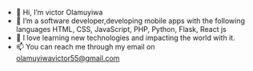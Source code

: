 - 👋 Hi, I’m victor Olamuyiwa 
- 👀 I’m a software developer,developing mobile apps with the following languages
      HTML, 
      CSS,
      JavaScript, 
      PHP, 
      Python, 
      Flask, 
      React js
- 💞️ I love learning new technologies and impacting the world with it.
- 📫 You can reach me through my email on olamuyiwavictor55@gmail.com

<!---
vickybanti/vickybanti is a ✨ special ✨ repository because its `README.md` (this file) appears on your GitHub profile.
You can click the Preview link to take a look at your changes.
--->
